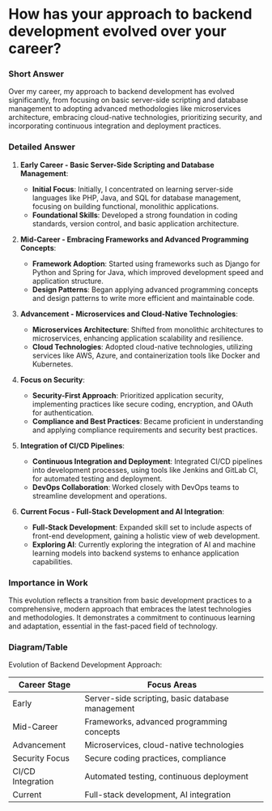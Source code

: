 # How has your approach to backend development evolved over your career?

### Short Answer
Over my career, my approach to backend development has evolved significantly, from focusing on basic server-side scripting and database management to adopting advanced methodologies like microservices architecture, embracing cloud-native technologies, prioritizing security, and incorporating continuous integration and deployment practices.

### Detailed Answer
1. **Early Career - Basic Server-Side Scripting and Database Management**:
    - **Initial Focus**: Initially, I concentrated on learning server-side languages like PHP, Java, and SQL for database management, focusing on building functional, monolithic applications.
    - **Foundational Skills**: Developed a strong foundation in coding standards, version control, and basic application architecture.

2. **Mid-Career - Embracing Frameworks and Advanced Programming Concepts**:
    - **Framework Adoption**: Started using frameworks such as Django for Python and Spring for Java, which improved development speed and application structure.
    - **Design Patterns**: Began applying advanced programming concepts and design patterns to write more efficient and maintainable code.

3. **Advancement - Microservices and Cloud-Native Technologies**:
    - **Microservices Architecture**: Shifted from monolithic architectures to microservices, enhancing application scalability and resilience.
    - **Cloud Technologies**: Adopted cloud-native technologies, utilizing services like AWS, Azure, and containerization tools like Docker and Kubernetes.

4. **Focus on Security**:
    - **Security-First Approach**: Prioritized application security, implementing practices like secure coding, encryption, and OAuth for authentication.
    - **Compliance and Best Practices**: Became proficient in understanding and applying compliance requirements and security best practices.

5. **Integration of CI/CD Pipelines**:
    - **Continuous Integration and Deployment**: Integrated CI/CD pipelines into development processes, using tools like Jenkins and GitLab CI, for automated testing and deployment.
    - **DevOps Collaboration**: Worked closely with DevOps teams to streamline development and operations.

6. **Current Focus - Full-Stack Development and AI Integration**:
    - **Full-Stack Development**: Expanded skill set to include aspects of front-end development, gaining a holistic view of web development.
    - **Exploring AI**: Currently exploring the integration of AI and machine learning models into backend systems to enhance application capabilities.

### Importance in Work
This evolution reflects a transition from basic development practices to a comprehensive, modern approach that embraces the latest technologies and methodologies. It demonstrates a commitment to continuous learning and adaptation, essential in the fast-paced field of technology.

### Diagram/Table
Evolution of Backend Development Approach:

| Career Stage         | Focus Areas                                  |
|----------------------|----------------------------------------------|
| Early                | Server-side scripting, basic database management |
| Mid-Career           | Frameworks, advanced programming concepts    |
| Advancement          | Microservices, cloud-native technologies     |
| Security Focus       | Secure coding practices, compliance          |
| CI/CD Integration    | Automated testing, continuous deployment     |
| Current              | Full-stack development, AI integration       |
